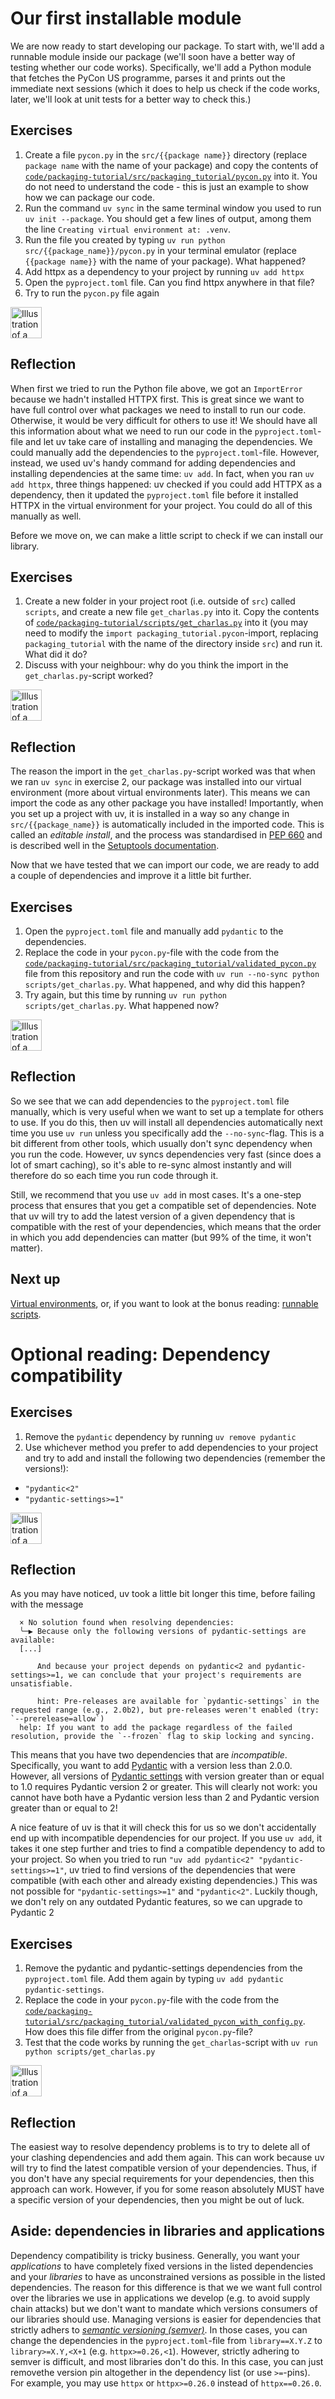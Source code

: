 # Our first installable module

We are now ready to start developing our package.
To start with, we'll add a runnable module inside our package (we'll soon have a better way of testing whether our code works).
Specifically, we'll add a Python module that fetches the PyCon US programme, parses it and prints out the immediate next sessions (which it does to help us check if the code works, later, we'll look at unit tests for a better way to check this.)

## Exercises
1. Create a file `pycon.py` in the `src/{{package name}}` directory (replace `package name` with the name of your package) and copy the contents of [`code/packaging-tutorial/src/packaging_tutorial/pycon.py`](../../code/packaging-tutorial/src/packaging_tutorial/pycon.py) into it. You do not need to understand the code - this is just an example to show how we can package our code.
2. Run the command `uv sync` in the same terminal window you used to run `uv init --package`. You should get a few lines of output, among them the line `Creating virtual environment at: .venv`.
3. Run the file you created by typing `uv run python src/{{package_name}}/pycon.py` in your terminal emulator (replace `{{package name}}` with the name of your package). What happened?
4. Add httpx as a dependency to your project by running `uv add httpx`
5. Open the `pyproject.toml` file. Can you find httpx anywhere in that file?
6. Try to run the `pycon.py` file again

<img src="../../../assets/post_it_yellow.svg" alt="Illustration of a pink post it note" width="50px" />

## Reflection

When first we tried to run the Python file above, we got an `ImportError` because we hadn't installed HTTPX first.
This is great since we want to have full control over what packages we need to install to run our code.
Otherwise, it would be very difficult for others to use it!
We should have all this information about what we need to run our code in the `pyproject.toml`-file and let uv take care of installing and managing the dependencies.
We could manually add the dependencies to the `pyproject.toml`-file.
However, instead, we used uv's handy command for adding dependencies and installing dependencies at the same time: `uv add`.
In fact, when you ran `uv add httpx`, three things happened: uv checked if you could add HTTPX as a dependency, then it updated the `pyproject.toml` file before it installed HTTPX in the virtual environment for your project.
You could do all of this manually as well.

Before we move on, we can make a little script to check if we can install our library.

## Exercises

1. Create a new folder in your project root (i.e. outside of `src`) called `scripts`, and create a new file `get_charlas.py` into it. Copy the contents of [`code/packaging-tutorial/scripts/get_charlas.py`](../../code/packaging-tutorial/scripts/get_charlas.py) into it (you may need to modify the `import packaging_tutorial.pycon`-import, replacing `packaging_tutorial` with the name of the directory inside `src`) and run it. What did it do?
2. Discuss with your neighbour: why do you think the import in the `get_charlas.py`-script worked?

<img src="../../../assets/post_it_yellow.svg" alt="Illustration of a pink post it note" width="50px" />


## Reflection
The reason the import in the `get_charlas.py`-script worked was that when we ran `uv sync` in exercise 2, our package was installed into our virtual environment (more about virtual environments later).
This means we can import the code as any other package you have installed!
Importantly, when you set up a project with uv, it is installed in a way so any change in `src/{{package_name}}` is automatically included in the imported code.
This is called an *editable install*, and the process was standardised in [PEP 660](https://peps.python.org/pep-0660/) and is described well in the [Setuptools documentation](https://setuptools.pypa.io/en/latest/userguide/development_mode.html).

Now that we have tested that we can import our code, we are ready to add a couple of dependencies and improve it a little bit further.

## Exercises

1. Open the `pyproject.toml` file and manually add `pydantic` to the dependencies.
2. Replace the code in your `pycon.py`-file with the code from the [`code/packaging-tutorial/src/packaging_tutorial/validated_pycon.py`](../../code/packaging-tutorial/src/packaging_tutorial/validated_pycon.py) file from this repository and run the code with `uv run --no-sync python scripts/get_charlas.py`. What happened, and why did this happen?
3. Try again, but this time by running `uv run python scripts/get_charlas.py`. What happened now? 

<img src="../../../assets/post_it_yellow.svg" alt="Illustration of a pink post it note" width="50px" />

## Reflection
So we see that we can add dependencies to the `pyproject.toml` file manually, which is very useful when we want to set up a template for others to use.
If you do this, then uv will install all dependencies automatically next time you use `uv run` unless you specifically add the `--no-sync`-flag.
This is a bit different from other tools, which usually don't sync dependency when you run the code.
However, uv syncs dependencies very fast (since does a lot of smart caching), so it's able to re-sync almost instantly and will therefore do so each time you run code through it.

Still, we recommend that you use `uv add` in most cases.
It's a one-step process that ensures that you get a compatible set of dependencies.
Note that uv will try to add the latest version of a given dependency that is compatible with the rest of your dependencies, which means that the order in which you add dependencies can matter (but 99% of the time, it won't matter).

## Next up
[Virtual environments](./05-virtual-environments.md), or, if you want to look at the bonus reading: [runnable scripts](./0x-bonus-scripts.md).

# Optional reading: Dependency compatibility

## Exercises

1. Remove the `pydantic` dependency by running `uv remove pydantic`
2. Use whichever method you prefer to add dependencies to your project and try to add and install the following two dependencies (remember the versions!):

  * `"pydantic<2"`
  * `"pydantic-settings>=1"`

<img src="../../../assets/post_it_yellow.svg" alt="Illustration of a pink post it note" width="50px" />

## Reflection
As you may have noticed, uv took a little bit longer this time, before failing with the message

```raw
  × No solution found when resolving dependencies:
  ╰─▶ Because only the following versions of pydantic-settings are available:
  [...]

      And because your project depends on pydantic<2 and pydantic-settings>=1, we can conclude that your project's requirements are unsatisfiable.

      hint: Pre-releases are available for `pydantic-settings` in the requested range (e.g., 2.0b2), but pre-releases weren't enabled (try: `--prerelease=allow`)
  help: If you want to add the package regardless of the failed resolution, provide the `--frozen` flag to skip locking and syncing.
```

This means that you have two dependencies that are *incompatible*.
Specifically, you want to add [Pydantic](https://docs.pydantic.dev/latest/) with a version less than 2.0.0.
However, all versions of [Pydantic settings](https://docs.pydantic.dev/latest/concepts/pydantic_settings/) with version greater than or equal to 1.0 requires Pydantic version 2 or greater.
This will clearly not work: you cannot have both have a Pydantic version less than 2 and Pydantic version greater than or equal to 2!

A nice feature of uv is that it will check this for us so we don't accidentally end up with incompatible dependencies for our project.
If you use `uv add`, it takes it one step further and tries to find a compatible dependency to add to your project.
So when you tried to run `"uv add pydantic<2" "pydantic-settings>=1"`, uv tried to find versions of the dependencies that were compatible (with each other and already existing dependencies.)
This was not possible for `"pydantic-settings>=1"` and `"pydantic<2"`.
Luckily though, we don't rely on any outdated Pydantic features, so we can upgrade to Pydantic 2

## Exercises
1. Remove the pydantic and pydantic-settings dependencies from the `pyproject.toml` file. Add them again by typing `uv add pydantic pydantic-settings`.
2. Replace the code in your `pycon.py`-file with the code from the [`code/packaging-tutorial/src/packaging_tutorial/validated_pycon_with_config.py`](../../code/packaging-tutorial/src/packaging_tutorial/validated_pycon_with_config.py). How does this file differ from the original `pycon.py`-file?
3. Test that the code works by running the `get_charlas`-script with `uv run python scripts/get_charlas.py`

<img src="../../../assets/post_it_yellow.svg" alt="Illustration of a pink post it note" width="50px" />

## Reflection

The easiest way to resolve dependency problems is to try to delete all of your clashing dependencies and add them again.
This can work because uv will try to find the latest compatible version of your dependencies.
Thus, if you don't have any special requirements for your dependencies, then this approach can work.
However, if you for some reason absolutely MUST have a specific version of your dependencies, then you might be out of luck.

## Aside: dependencies in libraries and applications
Dependency compatibility is tricky business.
Generally, you want your *applications* to have completely fixed versions in the listed dependencies and your *libraries* to have as unconstrained versions as possible in the listed dependencies.
The reason for this difference is that we we want full control over the libraries we use in applications we develop (e.g. to avoid supply chain attacks) but we don't want to mandate which versions consumers of our libraries should use.
Managing versions is easier for dependencies that strictly adhers to [*semantic versioning (semver)*](https://semver.org/).
In those cases, you can change the dependencies in the `pyproject.toml`-file from `library==X.Y.Z` to `library>=X.Y,<X+1` (e.g. `httpx>=0.26,<1`).
However, strictly adhering to semver is difficult, and most libraries don't do this.
In this case, you can just removethe version pin altogether in the dependency list (or use `>=`-pins).
For example, you may use `httpx` or `httpx>=0.26.0` instead of `httpx==0.26.0`.
